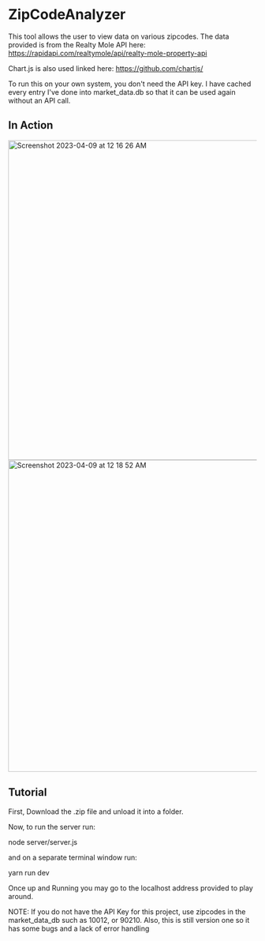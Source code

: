 # ZipCodeAnalyzer
This tool allows the user to view data on various zipcodes. The data provided is from the Realty Mole API here: https://rapidapi.com/realtymole/api/realty-mole-property-api

Chart.js is also used linked here: https://github.com/chartjs/

To run this on your own system, you don't need the API key. I have cached every entry I've done into market_data.db so that it can be used again without an API call.

## In Action

<img width="648" alt="Screenshot 2023-04-09 at 12 16 26 AM" src="https://user-images.githubusercontent.com/67870706/230754127-3dd845ca-3d84-4322-962d-ea3bf688d753.png">
<img width="632" alt="Screenshot 2023-04-09 at 12 18 52 AM" src="https://user-images.githubusercontent.com/67870706/230754172-5795ab82-c41d-4232-b817-fb62e378be31.png">




## Tutorial
First, Download the .zip file and unload it into a folder.

Now, to run the server run: 

node server/server.js



and on a separate terminal window run:

yarn run dev

Once up and Running you may go to the localhost address provided to play around. 

NOTE: If you do not have the API Key for this project, use zipcodes in the market_data_db such as 10012, or 90210. Also, this is still version one so it has some bugs and a lack of error handling
